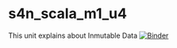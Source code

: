 # s4n_scala_m1_u4
This unit explains about Inmutable Data
[![Binder](https://mybinder.org/badge_logo.svg)](https://mybinder.org/v2/gh/juancardonas4n/s4n_scala_m1_u4.git/34d3341?filepath=notebooks%2Fnb_u4_3%2F)
